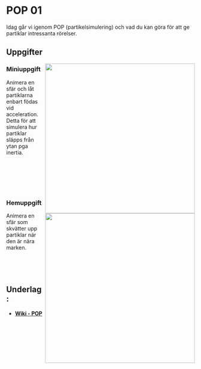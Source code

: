 # POP 01

Idag går vi igenom POP (partikelsimulering) och vad du kan göra för att ge partiklar intressanta rörelser.

## Uppgifter

<img src="https://github.com/user-attachments/assets/ff34e9d5-4fa4-400a-91fe-f21ed2323339" align="right" width="400">

### Miniuppgift

Animera en sfär och låt partiklarna enbart födas vid acceleration. Detta för att simulera hur partiklar släpps från ytan pga inertia.

&nbsp;

&nbsp;

&nbsp;

<img src="https://github.com/user-attachments/assets/98cd9251-0c03-453e-a6f2-fa9d70e505c1" align="right" width="400">

### Hemuppgift

Animera en sfär som skvätter upp partiklar när den är nära marken.

&nbsp;

&nbsp;

## Underlag:
- [**Wiki - POP**](https://github.com/Studio-Konkret/Technical-Direction/wiki/POP)
